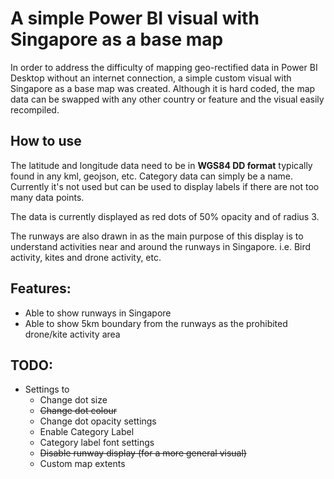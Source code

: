 # A simple Power BI visual with Singapore as a base map
In order to address the difficulty of mapping geo-rectified data in Power BI Desktop without an internet connection, a simple custom visual with Singapore as a base map was created. Although it is hard coded, the map data can be swapped with any other country or feature and the visual easily recompiled.

## How to use
The latitude and longitude data need to be in **WGS84 DD format** typically found in any kml, geojson, etc. Category data can simply be a name. Currently it's not used but can be used to display labels if there are not too many data points.

The data is currently displayed as red dots of 50% opacity and of radius 3.

The runways are also drawn in as the main purpose of this display is to understand activities near and around the runways in Singapore. i.e. Bird activity, kites and drone activity, etc.

## Features:
- Able to show runways in Singapore
- Able to show 5km boundary from the runways as the prohibited drone/kite activity area

## TODO:
- Settings to
    - Change dot size
    - ~~Change dot colour~~
    - Change dot opacity settings
    - Enable Category Label
    - Category label font settings
    - ~~Disable runway display (for a more general visual)~~
    - Custom map extents
